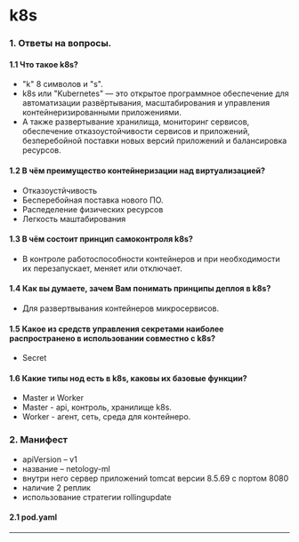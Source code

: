 # k8s
### 1. Ответы на вопросы.
#### 1.1 Что такое k8s? 
* "k" 8 символов и "s".
* k8s или "Kubernetes" — это открытое программное обеспечение для автоматизации развёртывания, масштабирования и управления контейнеризированными приложениями.
* А также развертывание хранилища, мониторинг сервисов, обеспечение отказоустойчивости сервисов и приложений, безперебойной поставки новых версий приложений и балансировка ресурсов.
#### 1.2 В чём преимущество контейнеризации над виртуализацией?
* Отказоустйчивость
* Бесперебойная поставка нового ПО.
* Распеделение физических ресурсов
* Легкость маштабирования
#### 1.3 В чём состоит принцип самоконтроля k8s?
* В контроле работоспособности контейнеров и при необходимости их перезапускает, меняет или отключает.
#### 1.4 Как вы думаете, зачем Вам понимать принципы деплоя в k8s? 
* Для развертвывания контейнеров микросервисов.
#### 1.5 Какое из средств управления секретами наиболее распространено в использовании совместно с k8s?
* Secret
#### 1.6 Какие типы нод есть в k8s, каковы их базовые функции?
* Master и Worker
* Master - api, контроль, хранилище k8s.
* Worker - агент, сеть, среда для контейнеро.
### 2. Манифест
* apiVersion – v1 
* название – netology-ml
* внутри него сервер приложений tomcat версии 8.5.69 с портом 8080
* наличие 2 реплик
* использование стратегии rollingupdate
#### 2.1 pod.yaml
---

